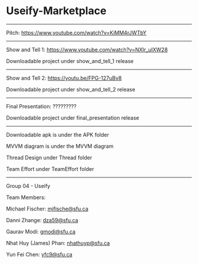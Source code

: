 # Useify-Marketplace
__________________________________________________
Pitch: https://www.youtube.com/watch?v=KiMM4rJWTbY
__________________________________________________
Show and Tell 1: https://www.youtube.com/watch?v=NXIr_uIXW28

Downloadable project under show_and_tell_1 release
__________________________________________________
Show and Tell 2: https://youtu.be/FPG-127uBv8

Downloadable project under show_and_tell_2 release
__________________________________________________
Final Presentation: ?????????

Downloadable project under final_presentation release
__________________________________________________
Downloadable apk is under the APK folder

MVVM diagram is under the MVVM diagram

Thread Design under Thread folder

Team Effort under TeamEffort folder

__________________________________________________
Group 04 - Useify

Team Members:

Michael Fischer: mjfische@sfu.ca

Danni Zhange: dza59@sfu.ca

Gaurav Modi: gmodi@sfu.ca

Nhat Huy (James) Phan: nhathuyp@sfu.ca

Yun Fei Chen: yfc9@sfu.ca
